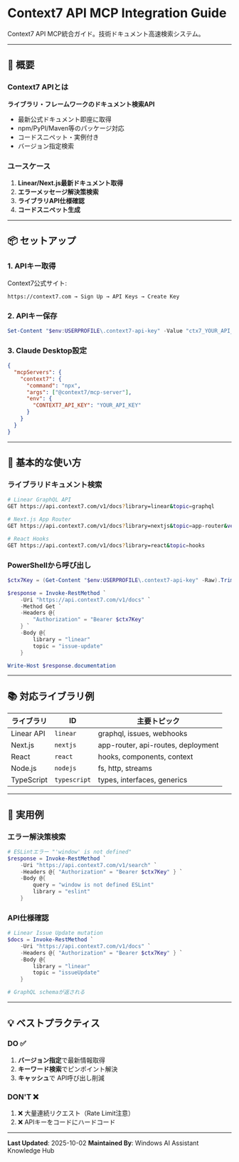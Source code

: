 # Context7 API MCP Integration Guide

Context7 API MCP統合ガイド。技術ドキュメント高速検索システム。

---

## 🎯 概要

### Context7 APIとは

**ライブラリ・フレームワークのドキュメント検索API**
- 最新公式ドキュメント即座に取得
- npm/PyPI/Maven等のパッケージ対応
- コードスニペット・実例付き
- バージョン指定検索

### ユースケース

1. **Linear/Next.js最新ドキュメント取得**
2. **エラーメッセージ解決策検索**
3. **ライブラリAPI仕様確認**
4. **コードスニペット生成**

---

## 📦 セットアップ

### 1. APIキー取得

Context7公式サイト:
```
https://context7.com → Sign Up → API Keys → Create Key
```

### 2. APIキー保存

```powershell
Set-Content "$env:USERPROFILE\.context7-api-key" -Value "ctx7_YOUR_API_KEY_HERE"
```

### 3. Claude Desktop設定

```json
{
  "mcpServers": {
    "context7": {
      "command": "npx",
      "args": ["@context7/mcp-server"],
      "env": {
        "CONTEXT7_API_KEY": "YOUR_API_KEY"
      }
    }
  }
}
```

---

## 🔧 基本的な使い方

### ライブラリドキュメント検索

```bash
# Linear GraphQL API
GET https://api.context7.com/v1/docs?library=linear&topic=graphql

# Next.js App Router
GET https://api.context7.com/v1/docs?library=nextjs&topic=app-router&version=14

# React Hooks
GET https://api.context7.com/v1/docs?library=react&topic=hooks
```

### PowerShellから呼び出し

```powershell
$ctx7Key = (Get-Content "$env:USERPROFILE\.context7-api-key" -Raw).Trim()

$response = Invoke-RestMethod `
    -Uri "https://api.context7.com/v1/docs" `
    -Method Get `
    -Headers @{
        "Authorization" = "Bearer $ctx7Key"
    } `
    -Body @{
        library = "linear"
        topic = "issue-update"
    }

Write-Host $response.documentation
```

---

## 📚 対応ライブラリ例

| ライブラリ | ID | 主要トピック |
|-----------|-----|------------|
| Linear API | `linear` | graphql, issues, webhooks |
| Next.js | `nextjs` | app-router, api-routes, deployment |
| React | `react` | hooks, components, context |
| Node.js | `nodejs` | fs, http, streams |
| TypeScript | `typescript` | types, interfaces, generics |

---

## 🎯 実用例

### エラー解決策検索

```powershell
# ESLintエラー "'window' is not defined"
$response = Invoke-RestMethod `
    -Uri "https://api.context7.com/v1/search" `
    -Headers @{ "Authorization" = "Bearer $ctx7Key" } `
    -Body @{
        query = "window is not defined ESLint"
        library = "eslint"
    }
```

### API仕様確認

```powershell
# Linear Issue Update mutation
$docs = Invoke-RestMethod `
    -Uri "https://api.context7.com/v1/docs" `
    -Headers @{ "Authorization" = "Bearer $ctx7Key" } `
    -Body @{
        library = "linear"
        topic = "issueUpdate"
    }

# GraphQL schemaが返される
```

---

## 💡 ベストプラクティス

### DO ✅

1. **バージョン指定**で最新情報取得
2. **キーワード検索**でピンポイント解決
3. **キャッシュ**で API呼び出し削減

### DON'T ❌

1. ❌ 大量連続リクエスト（Rate Limit注意）
2. ❌ APIキーをコードにハードコード

---

**Last Updated**: 2025-10-02
**Maintained By**: Windows AI Assistant Knowledge Hub
